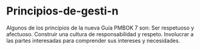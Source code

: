 # Principios-de-gesti-n
Algunos de los principios de la nueva Guía PMBOK 7 son: Ser respetuoso y afectuoso. Construir una cultura de responsabilidad y respeto. Involucrar a las partes interesadas para comprender sus intereses y necesidades.
